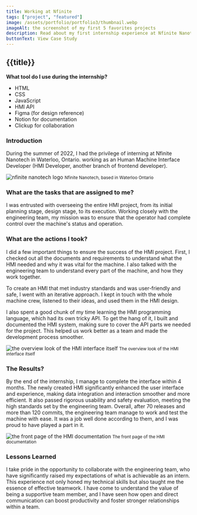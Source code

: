 ```yaml
---
title: Working at Nfinite 
tags: ["project", "featured"]
image: /assets/portfolio/portfolio3/thumbnail.webp
imageAlt: the screenshot of my first 5 favorites projects
description: Read about my first internship experience at Nfinite Nanotech, a startup advanced material company that makes smart nanocoatings for sustainable packaging
buttonText: View Case Study
---
```


<article class="portfolio-page container">

## {{title}}

<div class="wrapper" markdown="1">

  **What tool do I use during the internship?**
  - HTML
  - CSS
  - JavaScript
  - HMI API
  - Figma (for design reference)
  - Notion for documentation
  - Clickup for collaboration

</div>

### Introduction
<div class="wrapper" markdown="1">  
  
  During the summer of 2022, I had the privilege of interning at Nfinite Nanotech in Waterloo, Ontario. working as an Human Machine Interface Developer (HMI Developer, another branch of frontend developer). 

  <img src="/assets/portfolio/portfolio3/thumbnail.webp" alt="nfinite nanotech logo">
  <small>Nfinite Nanotech, based in Waterloo Ontario</small>

</div>

### What are the tasks that are assigned to me?
<div class="wrapper" markdown="1">
  I was entrusted with overseeing the entire HMI project, from its initial planning stage, design stage, to its execution. Working closely with the engineering team, my mission was to ensure that the operator had complete control over the machine's status and operation.
</div>

### What are the actions I took?
<div class="wrapper" markdown="1">

  I did a few important things to ensure the success of the HMI project. First, I checked out all the documents and requirements to understand what the HMI needed and why it was vital for the machine. I also talked with the engineering team to understand every part of the machine, and how they work together. 

  To create an HMI that met industry standards and was user-friendly and safe, I went with an iterative approach. I kept in touch with the whole machine crew, listened to their ideas, and used them in the HMI design.

  I also spent a good chunk of my time learning the HMI programming language, which had its own tricky API. To get the hang of it, I built and documented the HMI system, making sure to cover the API parts we needed for the project. This helped us work better as a team and made the development process smoother.
  
  <img src="/assets/portfolio/portfolio3/image2.webp" alt="the overview look of the HMI interface itself">
  <small>The overview look of the HMI interface itself</small>

</div>

### The Results?
<div class="wrapper" markdown="1">

  By the end of the internship, I manage to complete the interface within 4 months. The newly created HMI significantly enhanced the user interface and experience, making data integration and interaction smoother and more efficient. It also passed rigorous usability and safety evaluation, meeting the high standards set by the engineering team. Overall, after 70 releases and more than 120 commits, the engineering team manage to work and test the machine with ease. It was a job well done according to them, and I was proud to have played a part in it.

  <img src="/assets/portfolio/portfolio3/image1.webp" alt="the front page of the HMI documentation">
  <small>The front page of the HMI documentation</small>

</div>

### Lessons Learned
<div class="wrapper" markdown="1">
  
  I take pride in the opportunity to collaborate with the engineering team, who have significantly raised my expectations of what is achievable as an intern. This experience not only honed my technical skills but also taught me the essence of effective teamwork. I have come to understand the value of being a supportive team member, and I have seen how open and direct communication can boost productivity and foster stronger relationships within a team.

</div>

</article>
